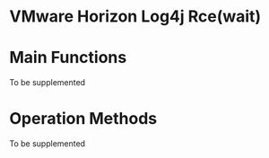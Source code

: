 # VMware Horizon Log4j Rce(wait)

# Main Functions
To be supplemented

# Operation Methods
To be supplemented